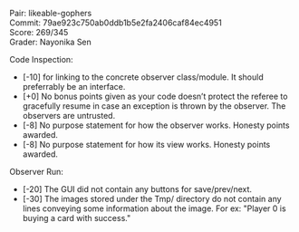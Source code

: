 Pair: likeable-gophers \
Commit: 79ae923c750ab0ddb1b5e2fa2406caf84ec4951 \
Score: 269/345 \
Grader: Nayonika Sen

Code Inspection:

- [-10] for linking to the concrete observer class/module. It should preferrably be an interface.
- [+0] No bonus points given as your code doesn’t protect the referee to gracefully resume in case an exception is thrown by the observer. The observers are untrusted.
- [-8] No purpose statement for how the observer works. Honesty points awarded.
- [-8] No purpose statement for how its view works. Honesty points awarded.

Observer Run:

- [-20] The GUI did not contain any buttons for save/prev/next.
- [-30] The images stored under the Tmp/ directory do not contain any lines conveying some information about the image. For ex: "Player 0 is buying a card with success."


